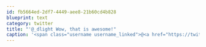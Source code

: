 ```yaml
---
id: fb5664ed-2df7-4449-aee8-21b60cd4b828
blueprint: text
category: twitter
title: "'@_dlight Wow, that is awesome!"
caption: '<span class="username username_linked">@<a href="https://twitter.com/_dlight" title="Битюцкий Корнилий">_dlight</a></span> Wow, that is awesome!'
---
```

